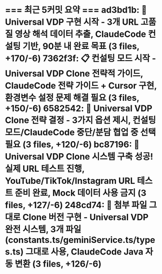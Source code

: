 === 최근 5커밋 요약 ===
ad3bd1b: 🎯 Universal VDP 구현 시작 - 3개 URL 고품질 영상 해석 데이터 추출, ClaudeCode 컨설팅 기반, 90분 내 완료 목표 (3 files, +170/-6)
7362f3f: 📋 컨설팅 모드 시작 - Universal VDP Clone 전략적 가이드, ClaudeCode 전략 가이드 + Cursor 구현, 환경변수 설정 문제 해결 필요 (3 files, +150/-6)
6582542: 🤔 Universal VDP Clone 전략 결정 - 3가지 옵션 제시, 컨설팅 모드/ClaudeCode 중단/분담 협업 중 선택 필요 (3 files, +120/-6)
bc87196: 🎉 Universal VDP Clone 시스템 구축 성공! 실제 URL 테스트 진행, YouTube/TikTok/Instagram URL 테스트 준비 완료, Mock 데이터 사용 금지 (3 files, +127/-6)
248cd74: 🎯 첨부 파일 그대로 Clone 버전 구현 - Universal VDP 완전 시스템, 3개 파일(constants.ts/geminiService.ts/types.ts) 그대로 사용, ClaudeCode Java 자동 변환 (3 files, +126/-6)
=======================
